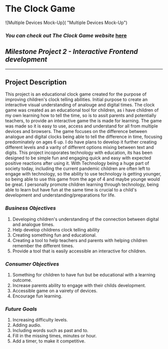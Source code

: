 # **The Clock Game**

![Multiple Devices Mock-Up]( "Multiple Devices Mock-Up")

### **_You can check out The Clock Game website_** [here](https://)

## **_Milestone Project 2 - Interactive Frontend development_**
---
## **Project Description**
This project is an educational clock game created for the purpose of improving children's clock telling abilities. Initial purpose to create an interactive visual understanding of analouge and digital times.
The clock game was created as an educational tool for children, as i have children of my own learning how to tell the time, so is to assit parents and potentially teachers, to provide an interactive game the is made for learning. 
The game was made so it is easy to use, access and understand for all from multiple devices and browsers. 
The game focuses on the difference between analogue and digital clocks being able to tell the difference in time, focusing predominately on ages 6 up. I do have plans to develop it further creating different levels and a varity of different options mixing between text and digits.
This project incoporates technology with education, its has been designed to be simple fun and engaging quick and easy with expected positive reactions after using it. 
With Technology being a huge part of society today, including the current pandemic children are often left to engage with technology, so the ability to use technology is getting younger, so being able to use this game from the age of 4 and maybe younge would be great.
I personally promote children learning through technology, being able to learn but have fun at the same time is crucial to a child's development and understanding/preparations for life.

### **_Business Objectives_**
1. Developing children's understanding of the connection between digital and analogue times.
2. Help develop childrens clock telling ability
3. Creating something fun and educational. 
4. Creating a tool to help teachers and parents with helping children remember the different times.
5. Provide a tool that is easily accessible an interactive for children.

### **_Consumer Objectives_**
1. Something for children to have fun but be educational with a learning outcome.
2. Increase parents ability to engage with their childs development.
3. Accessible game on a vairety of devices.
4. Encourage fun learning.

### **_Future Goals_** 
1. Increasing difficulty levels.
2. Adding audio.
3. Including words such as past and to.
4. Fill in the missing times, minutes or hour.
5. Add a timer, to make it competitive.